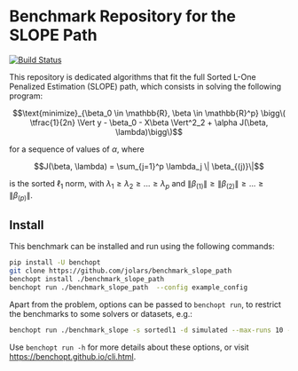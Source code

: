 # Benchmark Repository for the SLOPE Path

[![Build Status](https://github.com/jolars/benchmark_slope_path/workflows/Tests/badge.svg)](https://github.com/jolars/benchmark_slope_path/actions)

This repository is dedicated algorithms that fit the
full Sorted L-One Penalized
Estimation (SLOPE) path, which consists in solving the following program:

$$\text{minimize}_{\beta_0 \in \mathbb{R}, \beta \in \mathbb{R}^p} \bigg\( \tfrac{1}{2n} \Vert y - \beta_0 - X\beta \Vert^2_2 + \alpha J(\beta, \lambda)\bigg\)$$

for a sequence of values of $\alpha$, where

$$J(\beta, \lambda) = \sum_{j=1}^p \lambda_j \| \beta_{(j)}\|$$

is the sorted $\ell_1$ norm, with $\lambda_1 \geq \lambda_2 \geq ... \geq \lambda_p$ and $\|\beta_{(1)}\| \geq \|\beta_{(2)}\| \geq ... \geq \|\beta_{(p)}\|$.

## Install

This benchmark can be installed and run using the following commands:

```bash
pip install -U benchopt
git clone https://github.com/jolars/benchmark_slope_path
benchopt install ./benchmark_slope_path
benchopt run ./benchmark_slope_path  --config example_config
```

Apart from the problem, options can be passed to `benchopt run`, to restrict the benchmarks to some solvers or datasets, e.g.:

```bash
benchopt run ./benchmark_slope -s sortedl1 -d simulated --max-runs 10 --n-repetitions 5
```

Use `benchopt run -h` for more details about these options, or visit <https://benchopt.github.io/cli.html>.
